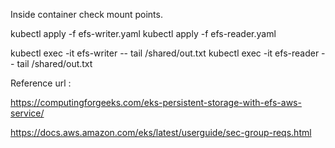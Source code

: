 Inside container check mount points.

kubectl apply -f efs-writer.yaml
kubectl apply -f efs-reader.yaml


kubectl exec -it efs-writer -- tail /shared/out.txt
kubectl exec -it efs-reader -- tail /shared/out.txt


Reference url :

https://computingforgeeks.com/eks-persistent-storage-with-efs-aws-service/

https://docs.aws.amazon.com/eks/latest/userguide/sec-group-reqs.html

